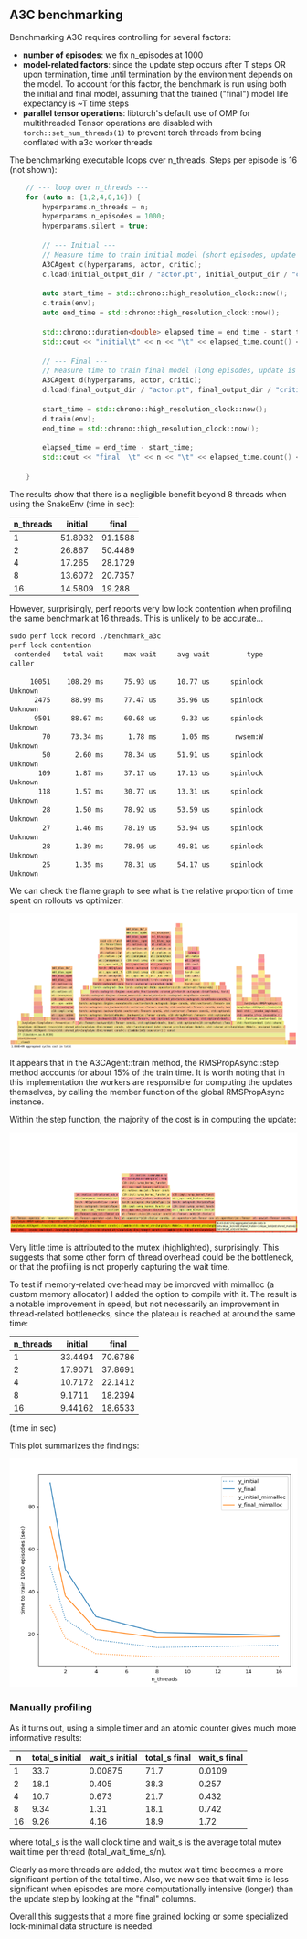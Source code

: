 ## A3C benchmarking

Benchmarking A3C requires controlling for several factors:
- **number of episodes**: we fix n_episodes at 1000
- **model-related factors**: since the update step occurs after T steps OR upon termination, time until termination by 
the environment depends on the model. To account for this factor, the benchmark is run using both the initial and final 
model, assuming that the trained ("final") model life expectancy is ~T time steps
- **parallel tensor operations**: libtorch's default use of OMP for multithreaded Tensor operations are disabled with
`torch::set_num_threads(1)` to prevent torch threads from being conflated with a3c worker threads

The benchmarking executable loops over n_threads. Steps per episode is 16 (not shown):

```c++
    // --- loop over n_threads ---
    for (auto n: {1,2,4,8,16}) {
        hyperparams.n_threads = n;
        hyperparams.n_episodes = 1000;
        hyperparams.silent = true;

        // --- Initial ---
        // Measure time to train initial model (short episodes, update is bottleneck)
        A3CAgent c(hyperparams, actor, critic);
        c.load(initial_output_dir / "actor.pt", initial_output_dir / "critic.pt");

        auto start_time = std::chrono::high_resolution_clock::now();
        c.train(env);
        auto end_time = std::chrono::high_resolution_clock::now();

        std::chrono::duration<double> elapsed_time = end_time - start_time;
        std::cout << "initial\t" << n << "\t" << elapsed_time.count() << "\n";

        // --- Final ---
        // Measure time to train final model (long episodes, update is less of bottleneck)
        A3CAgent d(hyperparams, actor, critic);
        d.load(final_output_dir / "actor.pt", final_output_dir / "critic.pt");

        start_time = std::chrono::high_resolution_clock::now();
        d.train(env);
        end_time = std::chrono::high_resolution_clock::now();

        elapsed_time = end_time - start_time;
        std::cout << "final  \t" << n << "\t" << elapsed_time.count() << "\n";

    }
```

The results show that there is a negligible benefit beyond 8 threads when using the SnakeEnv (time in sec):


| n_threads | initial  | final   |
|-----------|----------|---------|
| 1         | 51.8932  | 91.1588 |
| 2         | 26.867   | 50.4489 |
| 4         | 17.265   | 28.1729 |
| 8         | 13.6072  | 20.7357 |
| 16        | 14.5809  | 19.288  |


However, surprisingly, perf reports very low lock contention when profiling the same benchmark at 16 threads. This
is unlikely to be accurate...
```
sudo perf lock record ./benchmark_a3c
perf lock contention
 contended   total wait     max wait     avg wait         type   caller

     10051    108.29 ms     75.93 us     10.77 us     spinlock   Unknown
      2475     88.99 ms     77.47 us     35.96 us     spinlock   Unknown
      9501     88.67 ms     60.68 us      9.33 us     spinlock   Unknown
        70     73.34 ms      1.78 ms      1.05 ms      rwsem:W   Unknown
        50      2.60 ms     78.34 us     51.91 us     spinlock   Unknown
       109      1.87 ms     37.17 us     17.13 us     spinlock   Unknown
       118      1.57 ms     30.77 us     13.31 us     spinlock   Unknown
        28      1.50 ms     78.92 us     53.59 us     spinlock   Unknown
        27      1.46 ms     78.19 us     53.94 us     spinlock   Unknown
        28      1.39 ms     78.95 us     49.81 us     spinlock   Unknown
        25      1.35 ms     78.31 us     54.17 us     spinlock   Unknown
```

We can check the flame graph to see what is the relative proportion of time spent on rollouts vs optimizer:

![a3c_16_thread_flamegraph.png](../data/a3c_16_thread_flamegraph.png)

It appears that in the A3CAgent::train method, the RMSPropAsync::step method accounts for about 15% of the train time.
It is worth noting that in this implementation the workers are responsible for computing the updates themselves, by
calling the member function of the global RMSPropAsync instance. 

Within the step function, the majority of the cost is in computing the update:

![a3c_16_thread_flamegraph.png](../data/a3c_16_thread_flamegraph_step_fn.png)

Very little time is attributed to the mutex (highlighted), surprisingly. This suggests that some other form of thread 
overhead could be the bottleneck, or that the profiling is not properly capturing the wait time. 

To test if memory-related overhead may be improved with mimalloc (a custom memory allocator) I added the option to 
compile with it. The result is a notable improvement in speed, but not necessarily an improvement in thread-related 
bottlenecks, since the plateau is reached at around the same time:

| n_threads | initial  | final   |
|-----------|----------|---------|
| 1         | 33.4494  | 70.6786 |
| 2         | 17.9071  | 37.8691 |
| 4         | 10.7172  | 22.1412 |
| 8         | 9.1711   | 18.2394 |
| 16        | 9.44162  | 18.6533 |

(time in sec)

This plot summarizes the findings:

![benchmark_a3c_plot.png](../data/benchmark_a3c_plot.png)

### Manually profiling

As it turns out, using a simple timer and an atomic counter gives much more informative results:

| n  | total_s initial | wait_s initial | total_s final | wait_s final |
|----|-----------------|----------------|---------------|--------------|
| 1  | 33.7            | 0.00875        | 71.7          | 0.0109       |
| 2  | 18.1            | 0.405          | 38.3          | 0.257        |
| 4  | 10.7            | 0.673          | 21.7          | 0.432        |
| 8  | 9.34            | 1.31           | 18.1          | 0.742        |
| 16 | 9.26            | 4.16           | 18.9          | 1.72         |

where total_s is the wall clock time and wait_s is the average total mutex wait time per thread (total_wait_time_s/n).

Clearly as more threads are added, the mutex wait time becomes a more significant portion of the total time. Also, we 
now see that wait time is less significant when episodes are more computationally intensive (longer) than the update 
step by looking at the "final" columns.

Overall this suggests that a more fine grained locking or some specialized lock-minimal data structure is needed.

